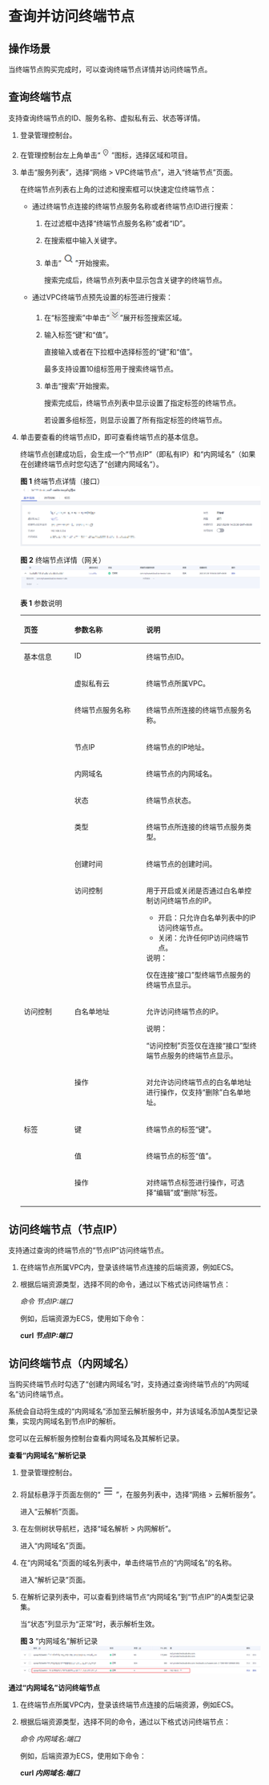 # 查询并访问终端节点<a name="vpcep_03_0202"></a>

## 操作场景<a name="section181381057185612"></a>

当终端节点购买完成时，可以查询终端节点详情并访问终端节点。

## 查询终端节点<a name="section19334124820566"></a>

支持查询终端节点的ID、服务名称、虚拟私有云、状态等详情。

1.  登录管理控制台。
2.  在管理控制台左上角单击“![](figures/icon-region.png)”图标，选择区域和项目。

1.  单击“服务列表”，选择“网络 \> VPC终端节点”，进入“终端节点”页面。

    在终端节点列表右上角的过滤和搜索框可以快速定位终端节点：

    -   通过终端节点连接的终端节点服务名称或者终端节点ID进行搜索：
        1.  在过滤框中选择“终端节点服务名称”或者“ID”。
        2.  在搜索框中输入关键字。
        3.  单击“![](figures/icon-search.png)”开始搜索。

            搜索完成后，终端节点列表中显示包含关键字的终端节点。

    -   通过VPC终端节点预先设置的标签进行搜索：
        1.  在“标签搜索”中单击“![](figures/icon-tag-search.png)”展开标签搜索区域。
        2.  输入标签“键”和“值”。

            直接输入或者在下拉框中选择标签的“键”和“值”。

            最多支持设置10组标签用于搜索终端节点。

        3.  单击“搜索”开始搜索。

            搜索完成后，终端节点列表中显示设置了指定标签的终端节点。

            若设置多组标签，则显示设置了所有指定标签的终端节点。


2.  单击要查看的终端节点ID，即可查看终端节点的基本信息。

    终端节点创建成功后，会生成一个“节点IP”（即私有IP）和“内网域名”（如果在创建终端节点时您勾选了“创建内网域名”）。

    **图 1**  终端节点详情（接口）<a name="fig1577318166497"></a>  
    ![](figures/终端节点详情（接口）.png "终端节点详情（接口）")

    **图 2**  终端节点详情（网关）<a name="fig8801105019717"></a>  
    ![](figures/终端节点详情（网关）.png "终端节点详情（网关）")

    **表 1**  参数说明

    <a name="table11373229195910"></a>
    <table><thead align="left"><tr id="row123731829185916"><th class="cellrowborder" valign="top" width="21.09%" id="mcps1.2.4.1.1"><p id="p884314912598"><a name="p884314912598"></a><a name="p884314912598"></a>页签</p>
    </th>
    <th class="cellrowborder" valign="top" width="29.849999999999998%" id="mcps1.2.4.1.2"><p id="p7373142911592"><a name="p7373142911592"></a><a name="p7373142911592"></a>参数名称</p>
    </th>
    <th class="cellrowborder" valign="top" width="49.059999999999995%" id="mcps1.2.4.1.3"><p id="p1037310293590"><a name="p1037310293590"></a><a name="p1037310293590"></a>说明</p>
    </th>
    </tr>
    </thead>
    <tbody><tr id="row6601518175912"><td class="cellrowborder" rowspan="9" valign="top" width="21.09%" headers="mcps1.2.4.1.1 "><p id="p1039151214278"><a name="p1039151214278"></a><a name="p1039151214278"></a>基本信息</p>
    </td>
    <td class="cellrowborder" valign="top" width="29.849999999999998%" headers="mcps1.2.4.1.2 "><p id="p136021118205912"><a name="p136021118205912"></a><a name="p136021118205912"></a>ID</p>
    </td>
    <td class="cellrowborder" valign="top" width="49.059999999999995%" headers="mcps1.2.4.1.3 "><p id="p66023186590"><a name="p66023186590"></a><a name="p66023186590"></a>终端节点ID。</p>
    </td>
    </tr>
    <tr id="row6602718105914"><td class="cellrowborder" valign="top" headers="mcps1.2.4.1.1 "><p id="p360218189596"><a name="p360218189596"></a><a name="p360218189596"></a>虚拟私有云</p>
    </td>
    <td class="cellrowborder" valign="top" headers="mcps1.2.4.1.2 "><p id="p6602141819595"><a name="p6602141819595"></a><a name="p6602141819595"></a>终端节点所属VPC。</p>
    </td>
    </tr>
    <tr id="row1660320181596"><td class="cellrowborder" valign="top" headers="mcps1.2.4.1.1 "><p id="p760319185599"><a name="p760319185599"></a><a name="p760319185599"></a>终端节点服务名称</p>
    </td>
    <td class="cellrowborder" valign="top" headers="mcps1.2.4.1.2 "><p id="p156038185594"><a name="p156038185594"></a><a name="p156038185594"></a>终端节点所连接的终端节点服务名称。</p>
    </td>
    </tr>
    <tr id="row1260311185593"><td class="cellrowborder" valign="top" headers="mcps1.2.4.1.1 "><p id="p1160321818599"><a name="p1160321818599"></a><a name="p1160321818599"></a>节点IP</p>
    </td>
    <td class="cellrowborder" valign="top" headers="mcps1.2.4.1.2 "><p id="p6603118195917"><a name="p6603118195917"></a><a name="p6603118195917"></a>终端节点的IP地址。</p>
    </td>
    </tr>
    <tr id="row1603161817598"><td class="cellrowborder" valign="top" headers="mcps1.2.4.1.1 "><p id="p17603618185915"><a name="p17603618185915"></a><a name="p17603618185915"></a>内网域名</p>
    </td>
    <td class="cellrowborder" valign="top" headers="mcps1.2.4.1.2 "><p id="p6603118115914"><a name="p6603118115914"></a><a name="p6603118115914"></a>终端节点的内网域名。</p>
    </td>
    </tr>
    <tr id="row9659329903"><td class="cellrowborder" valign="top" headers="mcps1.2.4.1.1 "><p id="p36595295020"><a name="p36595295020"></a><a name="p36595295020"></a>状态</p>
    </td>
    <td class="cellrowborder" valign="top" headers="mcps1.2.4.1.2 "><p id="p365918293014"><a name="p365918293014"></a><a name="p365918293014"></a>终端节点状态。</p>
    </td>
    </tr>
    <tr id="row1465962910011"><td class="cellrowborder" valign="top" headers="mcps1.2.4.1.1 "><p id="p1965912291309"><a name="p1965912291309"></a><a name="p1965912291309"></a>类型</p>
    </td>
    <td class="cellrowborder" valign="top" headers="mcps1.2.4.1.2 "><p id="p1165915291105"><a name="p1165915291105"></a><a name="p1165915291105"></a>终端节点所连接的终端节点服务类型。</p>
    </td>
    </tr>
    <tr id="row1865942911010"><td class="cellrowborder" valign="top" headers="mcps1.2.4.1.1 "><p id="p12793443359"><a name="p12793443359"></a><a name="p12793443359"></a>创建时间</p>
    </td>
    <td class="cellrowborder" valign="top" headers="mcps1.2.4.1.2 "><p id="p206596291010"><a name="p206596291010"></a><a name="p206596291010"></a>终端节点的创建时间。</p>
    </td>
    </tr>
    <tr id="row1179474792414"><td class="cellrowborder" valign="top" headers="mcps1.2.4.1.1 "><p id="p579515474240"><a name="p579515474240"></a><a name="p579515474240"></a>访问控制</p>
    </td>
    <td class="cellrowborder" valign="top" headers="mcps1.2.4.1.2 "><p id="p27955474242"><a name="p27955474242"></a><a name="p27955474242"></a>用于开启或关闭是否通过白名单控制访问终端节点的IP。</p>
    <a name="ul1476194712819"></a><a name="ul1476194712819"></a><ul id="ul1476194712819"><li>开启：只允许白名单列表中的IP访问终端节点。</li><li>关闭：允许任何IP访问终端节点。</li></ul>
    <div class="note" id="note163605917581"><a name="note163605917581"></a><a name="note163605917581"></a><span class="notetitle"> 说明： </span><div class="notebody"><p id="p17926552155811"><a name="p17926552155811"></a><a name="p17926552155811"></a>仅在连接“接口”型终端节点服务的终端节点显示。</p>
    </div></div>
    </td>
    </tr>
    <tr id="row1327810271222"><td class="cellrowborder" rowspan="2" valign="top" width="21.09%" headers="mcps1.2.4.1.1 "><p id="p72781427182214"><a name="p72781427182214"></a><a name="p72781427182214"></a>访问控制</p>
    </td>
    <td class="cellrowborder" valign="top" width="29.849999999999998%" headers="mcps1.2.4.1.2 "><p id="p16278327102217"><a name="p16278327102217"></a><a name="p16278327102217"></a>白名单地址</p>
    </td>
    <td class="cellrowborder" valign="top" width="49.059999999999995%" headers="mcps1.2.4.1.3 "><p id="p1527852762216"><a name="p1527852762216"></a><a name="p1527852762216"></a>允许访问终端节点的IP。</p>
    <div class="note" id="note8480123352513"><a name="note8480123352513"></a><a name="note8480123352513"></a><span class="notetitle"> 说明： </span><div class="notebody"><p id="p1048120331252"><a name="p1048120331252"></a><a name="p1048120331252"></a>“访问控制”页签仅在连接“接口”型终端节点服务的终端节点显示。</p>
    </div></div>
    </td>
    </tr>
    <tr id="row5180896318"><td class="cellrowborder" valign="top" headers="mcps1.2.4.1.1 "><p id="p51817943112"><a name="p51817943112"></a><a name="p51817943112"></a>操作</p>
    </td>
    <td class="cellrowborder" valign="top" headers="mcps1.2.4.1.2 "><p id="p10181696311"><a name="p10181696311"></a><a name="p10181696311"></a>对允许访问终端节点的白名单地址进行操作，仅支持“删除”白名单地址。</p>
    </td>
    </tr>
    <tr id="row1262811653513"><td class="cellrowborder" rowspan="3" valign="top" width="21.09%" headers="mcps1.2.4.1.1 "><p id="p20629176113515"><a name="p20629176113515"></a><a name="p20629176113515"></a>标签</p>
    </td>
    <td class="cellrowborder" valign="top" width="29.849999999999998%" headers="mcps1.2.4.1.2 "><p id="p16353223123316"><a name="p16353223123316"></a><a name="p16353223123316"></a>键</p>
    </td>
    <td class="cellrowborder" valign="top" width="49.059999999999995%" headers="mcps1.2.4.1.3 "><p id="p1963135561417"><a name="p1963135561417"></a><a name="p1963135561417"></a>终端节点的标签“键”。</p>
    </td>
    </tr>
    <tr id="row1468217176366"><td class="cellrowborder" valign="top" headers="mcps1.2.4.1.1 "><p id="p1435382311334"><a name="p1435382311334"></a><a name="p1435382311334"></a>值</p>
    </td>
    <td class="cellrowborder" valign="top" headers="mcps1.2.4.1.2 "><p id="p1763755161412"><a name="p1763755161412"></a><a name="p1763755161412"></a>终端节点的标签“值”。</p>
    </td>
    </tr>
    <tr id="row1791516293369"><td class="cellrowborder" valign="top" headers="mcps1.2.4.1.1 "><p id="p135352333316"><a name="p135352333316"></a><a name="p135352333316"></a>操作</p>
    </td>
    <td class="cellrowborder" valign="top" headers="mcps1.2.4.1.2 "><p id="p76320551147"><a name="p76320551147"></a><a name="p76320551147"></a>对终端节点标签进行操作，可选择“编辑”或“删除”标签。</p>
    </td>
    </tr>
    </tbody>
    </table>


## 访问终端节点（节点IP）<a name="section125426655618"></a>

支持通过查询的终端节点的“节点IP”访问终端节点。

1.  在终端节点所属VPC内，登录该终端节点连接的后端资源，例如ECS。
2.  根据后端资源类型，选择不同的命令，通过以下格式访问终端节点：

    _命令 节点IP:端口_

    例如，后端资源为ECS，使用如下命令：

    **curl  _节点IP:端口_**


## 访问终端节点（内网域名）<a name="section990519525715"></a>

当购买终端节点时勾选了“创建内网域名”时，支持通过查询终端节点的“内网域名”访问终端节点。

系统会自动将生成的“内网域名”添加至云解析服务中，并为该域名添加A类型记录集，实现内网域名到节点IP的解析。

您可以在云解析服务控制台查看内网域名及其解析记录。

**查看“内网域名”解析记录**

1.  登录管理控制台。
2.  将鼠标悬浮于页面左侧的“![](figures/service-list.jpg)”，在服务列表中，选择“网络  \> 云解析服务”。

    进入“云解析”页面。

3.  在左侧树状导航栏，选择“域名解析 \> 内网解析”。

    进入“内网域名”页面。


1.  在“内网域名”页面的域名列表中，单击终端节点的“内网域名”的名称。

    进入“解析记录”页面。

2.  在解析记录列表中，可以查看到终端节点“内网域名”到“节点IP”的A类型记录集。

    当“状态”列显示为“正常”时，表示解析生效。

    **图 3**  “内网域名”解析记录<a name="fig1266791922210"></a>  
    ![](figures/内网域名-解析记录.png "内网域名-解析记录")


**通过“内网域名”访问终端节点**

1.  在终端节点所属VPC内，登录该终端节点连接的后端资源，例如ECS。
2.  根据后端资源类型，选择不同的命令，通过以下格式访问终端节点：

    _命令 内网域名:端口_

    例如，后端资源为ECS，使用如下命令：

    **curl  _内网域名:端口_**



